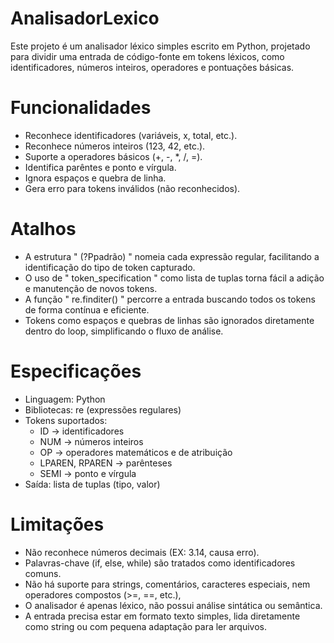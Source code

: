 # AnalisadorLexico
  Este projeto é um analisador léxico simples escrito em Python, projetado para dividir uma entrada de código-fonte em tokens léxicos, como identificadores, números inteiros, operadores e pontuações básicas.

# Funcionalidades
  - Reconhece identificadores (variáveis, x, total, etc.).
  - Reconhece números inteiros (123, 42, etc.).
  - Suporte a operadores básicos (+, -, *, /, =).
  - Identifica parêntes e ponto e vírgula.
  - Ignora espaços e quebra de linha.
  - Gera erro para tokens inválidos (não reconhecidos).
  
# Atalhos
  - A estrutura " (?P<TOKEN>padrão) " nomeia cada expressão regular, facilitando a identificação do tipo de token capturado.
  - O uso de " token_specification " como lista de tuplas torna fácil a adição e manutenção de novos tokens.
  - A função " re.finditer() " percorre a entrada buscando todos os tokens de forma contínua e eficiente.
  - Tokens como espaços e quebras de linhas são ignorados diretamente dentro do loop, simplificando o fluxo de análise.

# Especificações
  - Linguagem: Python
  - Bibliotecas: re (expressões regulares)
  - Tokens suportados:
      - ID -> identificadores
      - NUM -> números inteiros
      - OP -> operadores matemáticos e de atribuição
      - LPAREN, RPAREN -> parênteses
      - SEMI -> ponto e vírgula
  - Saída: lista de tuplas (tipo, valor)

# Limitações
  - Não reconhece números decimais (EX: 3.14, causa erro).
  - Palavras-chave (if, else, while) são tratados como identificadores comuns.
  - Não há suporte para strings, comentários, caracteres especiais, nem operadores compostos (>=, ==, etc.),
  - O analisador é apenas léxico, não possui análise sintática ou semântica.
  - A entrada precisa estar em formato texto simples, lida diretamente como string ou com pequena adaptação para ler arquivos.
